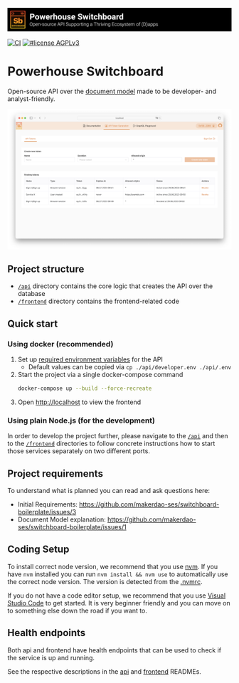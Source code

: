 ![Open-source API Supporting a Thriving Ecosystem of (D)apps](./.github/banner.png)

[![CI](https://github.com/makerdao-ses/switchboard-boilerplate/actions/workflows/ci.yaml/badge.svg)](https://github.com/makerdao-ses/switchboard-boilerplate/actions/workflows/ci.yaml)
[![#license AGPLv3](https://img.shields.io/badge/license-AGPLv3-purple?style=plastic)](https://www.gnu.org/licenses/agpl-3.0)

# Powerhouse Switchboard

Open-source API over the [document model](https://github.com/makerdao-ses/document-model-libs) made to be developer- and analyst-friendly.

![app](./.github/app.png)

## Project structure
- [`/api`](./api) directory contains the core logic that creates the API over the database
- [`/frontend`](./frontend) directory contains the frontend-related code

## Quick start

### Using docker (recommended)

1. Set up [required environment variables](./api/#environment-variables) for the API
    - Default values can be copied via `cp ./api/developer.env ./api/.env`
2. Start the project via a single docker-compose command
    ```sh
    docker-compose up --build --force-recreate
    ```
3. Open [http://localhost](http://localhost) to view the frontend

### Using plain Node.js (for the development)

In order to develop the project further, please navigate to the [`/api`](./api) and then to the [`/frontend`](./frontend) directories to follow concrete instructions how to start those services separately on two different ports.

## Project requirements

To understand what is planned you can read and ask questions here:
- Initial Requirements: https://github.com/makerdao-ses/switchboard-boilerplate/issues/3
- Document Model explanation: https://github.com/makerdao-ses/switchboard-boilerplate/issues/1

## Coding Setup

To install correct node version, we recommend that you use [nvm](https://github.com/nvm-sh/nvm). If you have `nvm` installed you can run `nvm install && nvm use` to automatically use the correct node version. The version is detected from the [.nvmrc](./.nvmrc).

If you do not have a code editor setup, we recommend that you use [Visual Studio Code](https://code.visualstudio.com/) to get started. It is very beginner friendly and you can move on to something else down the road if you want to.

## Health endpoints

Both api and frontend have health endpoints that can be used to check if the service is up and running.

See the respective descriptions in the [api](./api/README.md#health-endpoint) and [frontend](./frontend/README.md#health-endpoint) READMEs.
